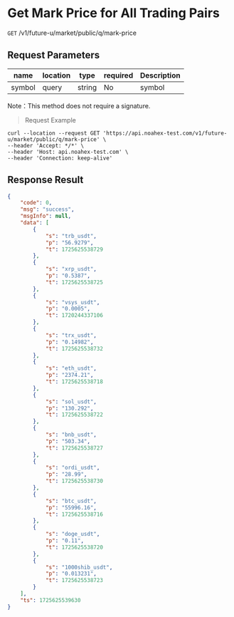 # Get Mark Price for All Trading Pairs

`GET` /v1/future-u/market/public/q/mark-price

## Request Parameters

| name   | location  | type   | required | Description   |
| ------ | ----- | ------ | ---- | ------ |
| symbol | query | string | No   | symbol |


Note：This method does not require a signature.

> Request Example

```shell
curl --location --request GET 'https://api.noahex-test.com/v1/future-u/market/public/q/mark-price' \
--header 'Accept: */*' \
--header 'Host: api.noahex-test.com' \
--header 'Connection: keep-alive'
```

## Response Result

```json
{
    "code": 0,
    "msg": "success",
    "msgInfo": null,
    "data": [
        {
            "s": "trb_usdt",
            "p": "56.9279",
            "t": 1725625538729
        },
        {
            "s": "xrp_usdt",
            "p": "0.5387",
            "t": 1725625538725
        },
        {
            "s": "vsys_usdt",
            "p": "0.0005",
            "t": 1720244337106
        },
        {
            "s": "trx_usdt",
            "p": "0.14982",
            "t": 1725625538732
        },
        {
            "s": "eth_usdt",
            "p": "2374.21",
            "t": 1725625538718
        },
        {
            "s": "sol_usdt",
            "p": "130.292",
            "t": 1725625538722
        },
        {
            "s": "bnb_usdt",
            "p": "503.34",
            "t": 1725625538727
        },
        {
            "s": "ordi_usdt",
            "p": "28.99",
            "t": 1725625538730
        },
        {
            "s": "btc_usdt",
            "p": "55996.16",
            "t": 1725625538716
        },
        {
            "s": "doge_usdt",
            "p": "0.11",
            "t": 1725625538720
        },
        {
            "s": "1000shib_usdt",
            "p": "0.013231",
            "t": 1725625538723
        }
    ],
    "ts": 1725625539630
}
```

